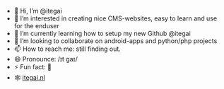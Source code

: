 - 👋 Hi, I’m @itegai
- 👀 I’m interested in creating nice CMS-websites, easy to learn and use for the enduser
- 🌱 I’m currently learning how to setup my new Github @itegai
- 💞️ I’m looking to collaborate on android-apps and python/php projects
- 📫 How to reach me: still finding out.
- 😄 Pronounce: /ɪt gaɪ/
- ⚡ Fun fact: 👣
- 🕸 [itegai.nl](https://itegai.nl/)

<!---
itegai/itegai is a ✨ special ✨ repository because its `README.md` (this file) appears on your GitHub profile.
You can click the Preview link to take a look at your changes.
--->
